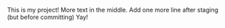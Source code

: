 This is my project! 
More text in the middle.
Add one more line after staging (but before committing)
Yay!
